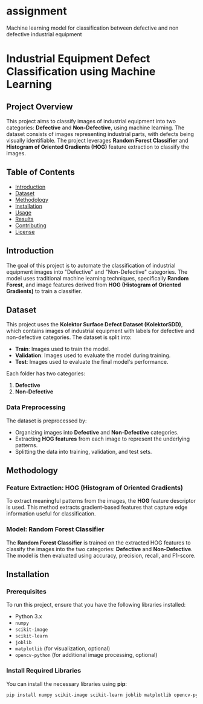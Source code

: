 # assignment
Machine learning model for classification between defective and non defective industrial equipment
# Industrial Equipment Defect Classification using Machine Learning

## Project Overview
This project aims to classify images of industrial equipment into two categories: **Defective** and **Non-Defective**, using machine learning. The dataset consists of images representing industrial parts, with defects being visually identifiable. The project leverages **Random Forest Classifier** and **Histogram of Oriented Gradients (HOG)** feature extraction to classify the images.

## Table of Contents
- [Introduction](#introduction)
- [Dataset](#dataset)
- [Methodology](#methodology)
- [Installation](#installation)
- [Usage](#usage)
- [Results](#results)
- [Contributing](#contributing)
- [License](#license)

## Introduction
The goal of this project is to automate the classification of industrial equipment images into "Defective" and "Non-Defective" categories. The model uses traditional machine learning techniques, specifically **Random Forest**, and image features derived from **HOG (Histogram of Oriented Gradients)** to train a classifier.

## Dataset
This project uses the **Kolektor Surface Defect Dataset (KolektorSDD)**, which contains images of industrial equipment with labels for defective and non-defective categories. The dataset is split into:
- **Train**: Images used to train the model.
- **Validation**: Images used to evaluate the model during training.
- **Test**: Images used to evaluate the final model's performance.

Each folder has two categories: 
1. **Defective**
2. **Non-Defective**

### Data Preprocessing
The dataset is preprocessed by:
- Organizing images into **Defective** and **Non-Defective** categories.
- Extracting **HOG features** from each image to represent the underlying patterns.
- Splitting the data into training, validation, and test sets.

## Methodology

### Feature Extraction: HOG (Histogram of Oriented Gradients)
To extract meaningful patterns from the images, the **HOG** feature descriptor is used. This method extracts gradient-based features that capture edge information useful for classification.

### Model: Random Forest Classifier
The **Random Forest Classifier** is trained on the extracted HOG features to classify the images into the two categories: **Defective** and **Non-Defective**. The model is then evaluated using accuracy, precision, recall, and F1-score.

## Installation

### Prerequisites
To run this project, ensure that you have the following libraries installed:
- Python 3.x
- `numpy`
- `scikit-image`
- `scikit-learn`
- `joblib`
- `matplotlib` (for visualization, optional)
- `opencv-python` (for additional image processing, optional)

### Install Required Libraries
You can install the necessary libraries using **pip**:

```bash
pip install numpy scikit-image scikit-learn joblib matplotlib opencv-python
